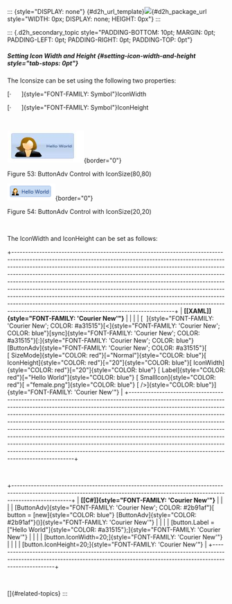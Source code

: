 ::: {style="DISPLAY: none"}
[](ms-xhelp:///?Id=d2h_url_template){#d2h_url_template}![](!package_url!){#d2h_package_url style="WIDTH: 0px; DISPLAY: none; HEIGHT: 0px"}
:::

::: {.d2h_secondary_topic style="PADDING-BOTTOM: 10pt; MARGIN: 0pt; PADDING-LEFT: 0pt; PADDING-RIGHT: 0pt; PADDING-TOP: 0pt"}
##### Setting Icon Width and Height {#setting-icon-width-and-height style="tab-stops: 0pt"}

The Iconsize can be set using the following two properties:

[·      ]{style="FONT-FAMILY: Symbol"}IconWidth

[·      ]{style="FONT-FAMILY: Symbol"}IconHeight

 

![](ImagesExt/image30_57.jpg){border="0"}

Figure 53: ButtonAdv Control with IconSize(80,80)

![](ImagesExt/image30_58.png){border="0"}

Figure 54: ButtonAdv Control with IconSize(20,20)

 

The IconWidth and IconHeight can be set as follows:

+----------------------------------------------------------------------------------------------------------------------------------------------------------------------------------------------------------------------------------------------------------------------------------------------------------------------------------------------------------------------------------------------------------------------------------------------------------------------------------------------------------------------------------------------------------------------------------------------------------------------------------------------------------------------------------------------------------+
| **[\[XAML\]]{style="FONT-FAMILY: 'Courier New'"}**                                                                                                                                                                                                                                                                                                                                                                                                                                                                                                                                                                                                                                                       |
|                                                                                                                                                                                                                                                                                                                                                                                                                                                                                                                                                                                                                                                                                                          |
| [  ]{style="FONT-FAMILY: 'Courier New'; COLOR: #a31515"}[\<]{style="FONT-FAMILY: 'Courier New'; COLOR: blue"}[sync]{style="FONT-FAMILY: 'Courier New'; COLOR: #a31515"}[:]{style="FONT-FAMILY: 'Courier New'; COLOR: blue"}[ButtonAdv]{style="FONT-FAMILY: 'Courier New'; COLOR: #a31515"}[  [ SizeMode]{style="COLOR: red"}[=\"Normal\"]{style="COLOR: blue"}[ IconHeight]{style="COLOR: red"}[=\"20\"]{style="COLOR: blue"}[ IconWidth]{style="COLOR: red"}[=\"20\"]{style="COLOR: blue"} [ Label]{style="COLOR: red"}[=\"Hello World\"]{style="COLOR: blue"} [ SmallIcon]{style="COLOR: red"}[ =\"female.png\"]{style="COLOR: blue"} [ /\>]{style="COLOR: blue"}]{style="FONT-FAMILY: 'Courier New'"} |
+----------------------------------------------------------------------------------------------------------------------------------------------------------------------------------------------------------------------------------------------------------------------------------------------------------------------------------------------------------------------------------------------------------------------------------------------------------------------------------------------------------------------------------------------------------------------------------------------------------------------------------------------------------------------------------------------------------+

 

+---------------------------------------------------------------------------------------------------------------------------------------------------------------------------------+
| **[\[C#\]]{style="FONT-FAMILY: 'Courier New'"}**                                                                                                                                |
|                                                                                                                                                                                 |
| [ButtonAdv]{style="FONT-FAMILY: 'Courier New'; COLOR: #2b91af"}[ button = [new]{style="COLOR: blue"} [ButtonAdv]{style="COLOR: #2b91af"}()]{style="FONT-FAMILY: 'Courier New'"} |
|                                                                                                                                                                                 |
| [button.Label = [\"Hello World\"]{style="COLOR: #a31515"};]{style="FONT-FAMILY: 'Courier New'"}                                                                                 |
|                                                                                                                                                                                 |
| [button.IconWidth=20;]{style="FONT-FAMILY: 'Courier New'"}                                                                                                                      |
|                                                                                                                                                                                 |
| [button.IconHeight=20;]{style="FONT-FAMILY: 'Courier New'"}                                                                                                                     |
+---------------------------------------------------------------------------------------------------------------------------------------------------------------------------------+

 

[]{#related-topics}
:::
